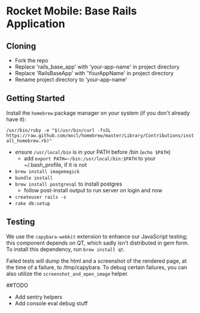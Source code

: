 # Rocket Mobile: Base Rails Application

## Cloning
  * Fork the repo
  * Replace 'rails_base_app' with 'your-app-name' in project directory
  * Replace 'RailsBaseApp' with 'YourAppName' in project directory
  * Rename project directory to 'your-app-name'

## Getting Started
  Install the `homebrew` package manager on your system (if you don't already have it):

`/usr/bin/ruby -e "$(/usr/bin/curl -fsSL https://raw.github.com/mxcl/homebrew/master/Library/Contributions/install_homebrew.rb)"`

  * ensure `/usr/local/bin` is in your PATH before /bin (`echo $PATH`)
    * add `export PATH=~/bin:/usr/local/bin:$PATH` to your ~/.bash_profile, if it is not
  * `brew install imagemagick`
  * `bundle install`
  * `brew install postgresql` to install postgres
    * follow post-install output to run server on login and now
  *  `createuser rails -s`
  * `rake db:setup`

## Testing

We use the `capybara-webkit` extension to enhance our JavaScript testing; this component depends on QT, which sadly isn't distributed in gem form. To install this dependency, run `brew install qt`.

Failed tests will dump the html and a screenshot of the rendered page, at the time of a failure, to /tmp/capybara. To debug certain failures, you can also utilize the `screenshot_and_open_image` helper.

##TODO

* Add sentry helpers
* Add console eval debug stuff